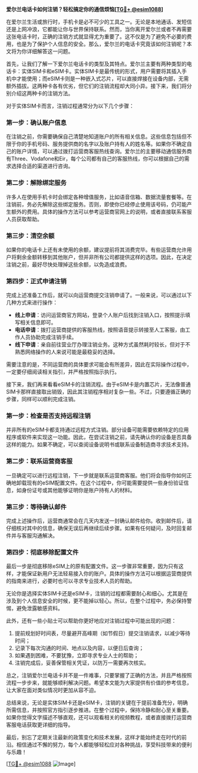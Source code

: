 **爱尔兰电话卡如何注销？轻松搞定你的通信烦恼[[TG💪+ @esim1088](https://t.me/s/esim1088)]**

在爱尔兰生活或旅行时，手机卡是必不可少的工具之一。无论是本地通话、发短信还是上网冲浪，它都能让你与世界保持联系。然而，当你离开爱尔兰或者不再需要这张电话卡时，正确的注销方式就显得尤为重要了。这不仅是为了避免不必要的费用，也是为了保护个人信息的安全。那么，爱尔兰的电话卡究竟该如何注销呢？本文将为你详细解答这一问题。

首先，让我们了解一下爱尔兰电话卡的类型及其特点。爱尔兰主要有两种类型的电话卡：实体SIM卡和eSIM卡。实体SIM卡是最传统的形式，用户需要将其插入手机中才能使用；而eSIM卡则是一种嵌入式芯片，可以直接焊接在设备内部，无需额外插拔。这两种卡各有优劣，但它们的注销流程却大同小异。接下来，我们将分别介绍这两种卡的注销方法。

对于实体SIM卡而言，注销过程通常分为以下几个步骤：

### 第一步：确认账户信息
在注销之前，你需要确保自己清楚地知道账户的所有相关信息。这些信息包括但不限于你的手机号码、服务提供商的名字以及账户持有人的姓名等。如果你不确定自己的账户详情，可以通过拨打运营商客服热线查询。爱尔兰的主要移动通信服务商有Three、Vodafone和Eir，每个公司都有自己的客服热线，你可以根据自己的需求选择合适的渠道进行咨询。

### 第二步：解除绑定服务
许多人在使用手机卡时会绑定各种增值服务，比如语音信箱、数据流量套餐等。在注销前，务必先解除这些绑定服务。否则，即使你已经停止使用该号码，仍可能产生额外的费用。具体的操作方法可以参考运营商官网上的说明，或者直接联系客服人员获取帮助。

### 第三步：清空余额
如果你的电话卡上还有未使用的余额，建议提前将其消费完毕。有些运营商允许用户将剩余金额转移到其他账户，但并非所有公司都提供这样的选项。因此，在决定注销之前，最好尽快处理掉这些余额，以免造成浪费。

### 第四步：正式申请注销
完成上述准备工作后，就可以向运营商提交注销申请了。一般来说，可以通过以下几种方式来进行操作：
- **线上申请**：访问运营商官方网站，登录个人账户后找到注销入口，按照提示填写相关信息即可。
- **电话申请**：拨打运营商提供的客服热线，按照语音提示转接至人工客服，由工作人员协助完成注销手续。
- **线下申请**：亲自前往营业厅办理注销业务。这种方式虽然耗时较长，但对于不熟悉网络操作的人来说可能是最稳妥的选择。

需要注意的是，不同运营商的具体要求可能会有所差异，因此在实际操作过程中，一定要仔细阅读相关指引，并严格按照指示执行。

接下来，我们再来看看eSIM卡的注销流程。由于eSIM卡是内置芯片，无法像普通SIM卡那样直接取出销毁，因此其注销程序相对复杂一些。不过，只要遵循正确的步骤，同样可以顺利完成注销。

### 第一步：检查是否支持远程注销
并非所有的eSIM卡都支持通过远程方式注销。部分设备可能需要依赖特定的应用程序或软件来实现这一功能。因此，在尝试注销之前，请先确认你的设备是否具备这样的能力。如果不确定，可以查阅设备说明书或联系设备制造商寻求技术支持。

### 第二步：联系运营商客服
一旦确定可以进行远程注销，下一步就是联系运营商客服。他们将会指导你如何正确地卸载现有的eSIM配置文件。在这个过程中，你可能需要提供一些身份验证信息，如身份证号或其他能够证明你是账户持有人的材料。

### 第三步：等待确认邮件
完成上述操作后，运营商通常会在几天内发送一封确认邮件给你。收到邮件后，请仔细核对其中的信息，确保无误后再继续后续步骤。如果有任何疑问，及时回复邮件并与客服沟通解决。

### 第四步：彻底移除配置文件
最后一步是彻底移除eSIM上的原有配置文件。这一步骤非常重要，因为只有这样，才能保证新用户无法轻易接入你的账户。具体的操作方法可以根据运营商提供的指南来进行，必要时也可以寻求专业技术人员的帮助。

无论你是选择实体SIM卡还是eSIM卡，注销的过程都需要耐心和细心。尤其是在涉及到个人信息安全的时候，更不能掉以轻心。所以，在整个过程中，务必保持警惕，避免泄露敏感资料。

此外，还有一些小贴士可以帮助你更好地应对注销过程中可能出现的问题：

1. 提前规划好时间表，尽量避开高峰期（如节假日）提交注销请求，以减少等待时间；
2. 记录下每次沟通的时间、地点以及内容，以便日后查询；
3. 如果遇到困难，不要犹豫，立即寻求专业人士的帮助；
4. 注销完成后，妥善保管相关凭证，以防万一需要再次核实。

总之，注销爱尔兰电话卡并不是一件难事，只要掌握了正确的方法，并且严格按照流程一步步来，就能够顺利解决问题。希望本文能为大家提供有价值的参考信息，让大家在面对类似情况时更加从容不迫。

总结来说，无论是实体SIM卡还是eSIM卡，注销的关键在于提前准备充分，明确所需信息，并按照官方指引逐步推进。在整个过程中，保持冷静和耐心至关重要。如果你觉得文字描述不够直观，还可以观看相关的视频教程，或者直接拨打运营商客服电话获取更详细的指导。

最后，别忘了定期关注最新的政策变化和技术发展，这样才能始终走在时代的前沿。相信通过不懈的努力，每个人都能够轻松应对各种挑战，享受科技带来的便利与乐趣！

[[TG💪+ @esim1088](https://t.me/s/esim1088) ![Image](https://i.postimg.cc/4NQfJmqS/Snipaste-2025-05-13-00-14-12.png)]
